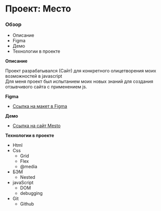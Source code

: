 # Проект: Место

### Обзор
* Описание
* Figma
* Демо
* Технологии в проекте

**Описание**

Проект разрабатывался (Сайт) для конкретного олицетворения моих возможностей в javascript <br>
Для меня проект был испытанием моих новых знаний для создания отзывчивого сайта с применением js.

**Figma**

* [Ссылка на макет в Figma](https://www.figma.com/file/2cn9N9jSkmxD84oJik7xL7/JavaScript.-Sprint-4?node-id=0%3A1)

**Демо**

* [Ссылка на сайт Mesto](https://maik791277.github.io/mesto/)

**Технологии в проекте**

* Html
* Css
    * Grid
    * Flex
    * @media
* БЭМ
    * Nested
* javaScript
    * DOM
    * debugging
* Git
    * Github
